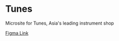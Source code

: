 # Tunes
Microsite for Tunes, Asia's leading instrument shop

[Figma Link](https://www.figma.com/file/JqxzSsZGvvxokeCsHOPe1C/taehyungzxc%E2%80%99s-microsite?node-id=1%3A78)